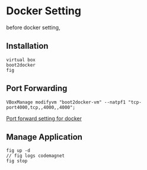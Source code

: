 Docker Setting
==============

before docker setting, 

## Installation
```
virtual box
boot2docker
fig
```
## Port Forwarding

```
VBoxManage modifyvm "boot2docker-vm" --natpf1 "tcp-port4000,tcp,,4000,,4000";
```

[Port forward setting for docker](https://github.com/boot2docker/boot2docker/blob/master/doc/WORKAROUNDS.md)

## Manage Application

```
fig up -d
// fig logs codemagnet
fig stop
```
